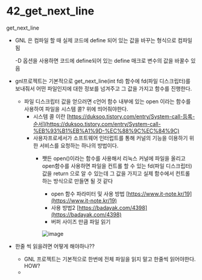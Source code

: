 # 42_get_next_line
get_next_line
- GNL 은 컴파일 할 때 실제 코드에 define 되어 있는 값을 바꾸는 형식으로 컴파일됨
    
    -D 옵션을 사용하면 코드에 define되어 있는 define 매크로 변수의 값을 바꿀수 있음
    

- gnl프로젝트는 기본적으로  get_next_line(int fd) 함수에 fd(파일 디스크립터)를 보내줘서 어떤 파일인지에 대한 정보를 넘겨주고 그 값을 가지고 함수를 진행한다.
    - 파일 디스크립터 값을 얻으러면 c언어 함수 내부에 있는 open 이라는 함수를 사용하여 파일을 시스템 콜? 위에 띄어줘야한다.
        - 시스템 콜 이란   [https://duksoo.tistory.com/entry/System-call-등록-순서](https://duksoo.tistory.com/entry/System-call-%EB%93%B1%EB%A1%9D-%EC%88%9C%EC%84%9C)
        - 사용자프로세서가 소프트웨어 인터럽트를 통해 커널의 기능을 이용하기 위한 서비스를 요청하는 하나의 방법이다.
            - 쨋든 open()이라는 함수를 사용해서 리눅스 커널에 파일을 올리고 open함수를 사용하면 파일을 컨트롤 할 수 있는 fd(파일 디스크립터)값을 return 으로 알 수 있는데 그 값을 가지고 실제 함수에서 컨트롤 하는 방식으로 만들면 될 것 같다
                - open 함수 파라미터 및 사용 방법 [https://www.it-note.kr/19](https://www.it-note.kr/19)
                - 사용 방법2 [https://badayak.com/4398](https://badayak.com/4398)
                - 버퍼 사이즈 만큼 파일 읽기
                
               ![image](https://user-images.githubusercontent.com/28525747/145814088-7a354380-03c8-42a1-8715-1869963e5e4b.png)
                

                            

- 한줄 씩 읽을려면 어떻게 해야하나??
    - GNL 프로젝트는 기본적으로 한번에 전체 파일을 읽지 말고 한줄씩 읽어야한다. HOW?
    -
